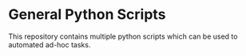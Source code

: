# General Python Scripts

This repository contains multiple python scripts which can be used to automated ad-hoc tasks.

